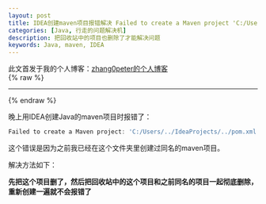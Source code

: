 ```yaml
---
layout: post
title: IDEA创建maven项目报错解决 Failed to create a Maven project 'C:/Users/../IdeaProjects/../pom.xml' already e
categories: [Java, 行走的问题解决机]
description: 把回收站中的项目也删除了才能解决问题
keywords: Java, maven, IDEA
---
```


此文首发于我的个人博客：[zhang0peter的个人博客](https://zhang0peter.com)         
{% raw %}
***          
{% endraw %}


晚上用IDEA创建Java的maven项目时报错了：
```js
Failed to create a Maven project: 'C:/Users/../IdeaProjects/../pom.xml' already exists in VFS
```
这个错误是因为之前我已经在这个文件夹里创建过同名的maven项目。

解决方法如下：

**先把这个项目删了，然后把回收站中的这个项目和之前同名的项目一起彻底删除，重新创建一遍就不会报错了**


